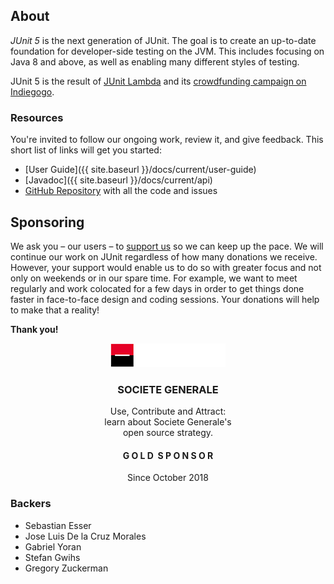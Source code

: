 ## About

*JUnit 5* is the next generation of JUnit.
The goal is to create an up-to-date foundation for developer-side testing on the JVM.
This includes focusing on Java 8 and above, as well as enabling many different styles of testing.

JUnit 5 is the result of [JUnit Lambda](http://junit.org/junit4/junit-lambda.html) and its [crowdfunding campaign on Indiegogo](http://junit.org/junit4/junit-lambda-campaign.html).


### Resources

You're invited to follow our ongoing work, review it, and give feedback. This short list of links will get you started:

- [User Guide]({{ site.baseurl }}/docs/current/user-guide)
- [Javadoc]({{ site.baseurl }}/docs/current/api)
- [GitHub Repository](https://github.com/junit-team/junit5/) with all the code and issues

## Sponsoring

We ask you – our users – to [support us](https://steadyhq.com/en/junit) so we can keep up the pace.
We will continue our work on JUnit regardless of how many donations we receive.
However, your support would enable us to do so with greater focus and not only on weekends or in our spare time.
For example, we want to meet regularly and work colocated for a few days in order to get things done faster in face-to-face design and coding sessions.
Your donations will help to make that a reality!

**Thank you!**

<div align="center">
  <div class="card" onclick="location.href='https://www.societegenerale.com/en/digital-and-innovation/tech-culture-it';">
    <div class="card-image">
      <img src="assets/img/sponsor-logo-SocieteGenerale.png.png" alt="SOCIETE GENERALE">
    </div>
    <div class="card-center">
      <h3>SOCIETE GENERALE</h3>
      <p>
        Use, Contribute and Attract:<br>
        learn about Societe Generale's<br>
        open source strategy.
      </p>
    </div>
    <div class="card-bottom">
      <h4>G O L D&nbsp;&nbsp;S P O N S O R</h4>
      <p>Since October 2018</p>
    </div>    
  </div>
</div>

### Backers

- Sebastian Esser
- Jose Luis De la Cruz Morales
- Gabriel Yoran
- Stefan Gwihs
- Gregory Zuckerman
